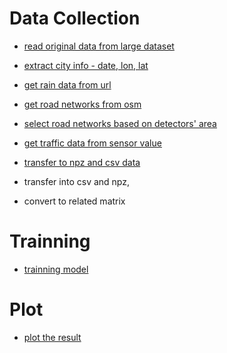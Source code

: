 # Data Collection
- [read original data from large dataset](./utils/pre-process/readOriginalData.py)
- [extract city info - date, lon, lat](./utils/pre-process/collectAddress&Day.py)
- [get rain data from url](./utils/pre-process/getRainData.py)
- [get road networks from osm](./utils/pre-process/getOSMRoadData.py)
- [select road networks based on detectors' area](./utils/pre-process/selectRoads.py)
- [get traffic data from sensor value](./utils/pre-process/attachSensorOnRoads.py)
- [transfer to npz and csv data](./utils/pre-process/mergeRoadAndSensorValue.py)

- transfer into csv and npz, 
- convert to related matrix

# Trainning
- [trainning model](./utils/trainning/trainModel.py)

# Plot
- [plot the result](./utils/plot/plotResult.py)